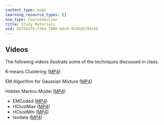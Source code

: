 ```yaml
---
content_type: page
learning_resource_types: []
ocw_type: CourseSection
title: Study Materials
uid: b5f563fb-736d-7906-bdc0-92d4db794cb5
---
```


Videos
------

The following videos illustrate some of the techniques discussed in class.

K-means Clustering ([MP4](http://www.archive.org/download/MIT9.913F04/KMeans-220k.mp4))

EM Algorithm for Gaussian Mixture ([MP4](http://www.archive.org/download/MIT9.913F04/FMmix-220k.mp4))

Hidden Markov Model ([MP4](http://www.archive.org/download/MIT9.913F04/EMhmm-220k.mp4))

*   EMCoded ([MP4](http://www.archive.org/download/MIT9.913F04/EMCoded-220k.mp4))
*   HClustMax ([MP4](http://www.archive.org/download/MIT9.913F04/HClustMax-220k.mp4))
*   HClustMin ([MP4](http://www.archive.org/download/MIT9.913F04/HClustMin-220k.mp4))
*   Isodata ([MP4](http://www.archive.org/download/MIT9.913F04/Isodata-220k.mp4))